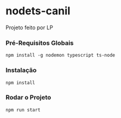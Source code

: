# nodets-canil
Projeto feito por LP

### Pré-Requisitos Globais
` npm install -g nodemon typescript ts-node `

### Instalação

` npm install `

### Rodar o Projeto

` npm run start `